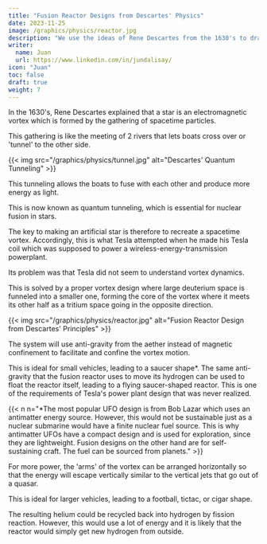 ```yaml
---
title: "Fusion Reactor Designs from Descartes' Physics"
date: 2023-11-25
image: /graphics/physics/reactor.jpg
description: "We use the ideas of Rene Descartes from the 1630's to draft designs for fusion reactors."
writer:
  name: Juan
  url: https://www.linkedin.com/in/jundalisay/
icon: "Juan"
toc: false
draft: true
weight: 7
---
```




In the 1630's, Rene Descartes explained that a star is an electromagnetic vortex which is formed by the gathering of spacetime particles.

This gathering is like the meeting of 2 rivers that lets boats cross over or 'tunnel' to the other side. 

{{< img src="/graphics/physics/tunnel.jpg" alt="Descartes' Quantum Tunneling" >}}

This tunneling allows the boats to fuse with each other and produce more energy as light. 

This is now known as quantum tunneling, which is essential for nuclear fusion in stars. 

<!-- It gets its energy from the quantum tunelling of material particles between the 'rivers' of  in the center of its vortex. -->

<!-- We use this principle  -->

The key to making an artificial star is therefore to recreate a spacetime vortex. Accordingly, this is what Tesla attempted when he made his Tesla coil which was supposed to power a wireless-energy-transmission powerplant. 

Its problem was that Tesla did not seem to understand vortex dynamics.  

This is solved by a proper vortex design where large deuterium space is funneled into a smaller one, forming the core of the vortex where it meets its other half as a tritium space going in the opposite direction. 

{{< img src="/graphics/physics/reactor.jpg" alt="Fusion Reactor Design from Descartes' Principles" >}}


The system will use anti-gravity from the aether instead of magnetic confinement to facilitate and confine the vortex motion.

This is ideal for small vehicles, leading to a saucer shape*. The same anti-gravity that the fusion reactor uses to move its hydrogen can be used to float the reactor itself, leading to a flying saucer-shaped reactor. This is one of the requirements of Tesla's power plant design that was never realized.   


{{< n n="*The most popular UFO design is from Bob Lazar which uses an antimatter energy source. However, this would not be sustainable just as a nuclear submarine would have a finite nuclear fuel source. This is why antimatter UFOs have a compact design and is used for exploration, since they are lightweight. Fusion designs on the other hand are for self-sustaining craft. The fuel can be sourced from planets." >}}



For more power, the 'arms' of the vortex can be arranged horizontally so that the energy will escape vertically similar to the vertical jets that go out of a quasar. 

This is ideal for larger vehicles, leading to a football, tictac, or cigar shape.

The resulting helium could be recycled back into hydrogen by fission reaction. However, this would use a lot of energy and it is likely that the reactor would simply get new hydrogen from outside. 

 
<!--  that is confined primarily by anti-gravity instead of magnetic confinement. This anti-gravity can only be done through the aether, since the aether is superior to spacetime. The compression of matter in the vortex leads to friction which creates sparks which manifest as heat and photons.  

More energy can be harnessed by increasing the friction between particles. 


This is why UFOs prefer to stay within the gravitational field of planets where they can get hydrogen. In the vacuum of space, they can only get spacetime energy. The fact that we never see UFOs coated in black solar panels means that the spacetime energy is far more reliable and more energetic than solar energy. -->
